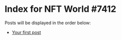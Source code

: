 # Index for NFT World #7412
Posts will be displayed in the order below:

- [Your first post](./001-first.md)

